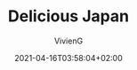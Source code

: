 ---
title: "Delicious Japan"
date: 2021-04-16T03:58:04+02:00
draft: true
author: "VivienG"
tags: ["HTML5", "CSS3", "Bootstrap 4", "SASS"]
category: ["Portfolio"]
link_to_website: ""
big_thumbnail: ""
medium_thumbnail: ""
small_thumbnail: ""
---